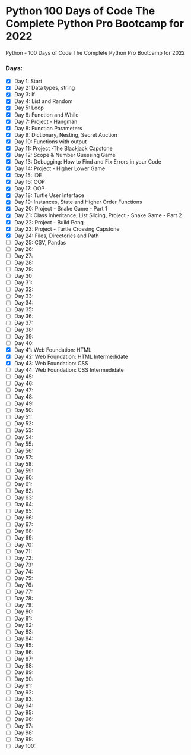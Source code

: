 # Python 100 Days of Code The Complete Python Pro Bootcamp for 2022
Python - 100 Days of Code The Complete Python Pro Bootcamp for 2022

### Days: ###
- [x] Day 1: Start
- [x] Day 2: Data types, string
- [X] Day 3: If
- [X] Day 4: List and Random
- [X] Day 5: Loop
- [X] Day 6: Function and While
- [X] Day 7: Project - Hangman 
- [X] Day 8: Function Parameters
- [X] Day 9: Dictionary, Nesting, Secret Auction
- [X] Day 10: Functions with output
- [X] Day 11: Project -The Blackjack Capstone
- [X] Day 12: Scope & Number Guessing Game
- [X] Day 13: Debugging: How to Find and Fix Errors in your Code
- [X] Day 14: Project - Higher Lower Game 
- [X] Day 15: IDE
- [X] Day 16: OOP
- [X] Day 17: OOP
- [X] Day 18: Turtle User Interface
- [X] Day 19: Instances, State and Higher Order Functions
- [X] Day 20: Project - Snake Game - Part 1
- [X] Day 21: Class Inheritance, List Slicing, Project - Snake Game - Part 2
- [X] Day 22: Project - Build Pong
- [X] Day 23: Project - Turtle Crossing Capstone
- [X] Day 24: Files, Directories and Path
- [ ] Day 25: CSV, Pandas
- [ ] Day 26: 
- [ ] Day 27:
- [ ] Day 28:
- [ ] Day 29:
- [ ] Day 30
- [ ] Day 31: 
- [ ] Day 32: 
- [ ] Day 33:
- [ ] Day 34:
- [ ] Day 35:
- [ ] Day 36:
- [ ] Day 37:
- [ ] Day 38:
- [ ] Day 39:
- [ ] Day 40:
- [X] Day 41: Web Foundation: HTML
- [X] Day 42: Web Foundation: HTML Intermedidate
- [x] Day 43: Web Foundation: CSS
- [ ] Day 44: Web Foundation: CSS Intermedidate
- [ ] Day 45:
- [ ] Day 46:
- [ ] Day 47:
- [ ] Day 48:
- [ ] Day 49:
- [ ] Day 50:
- [ ] Day 51: 
- [ ] Day 52: 
- [ ] Day 53:
- [ ] Day 54:
- [ ] Day 55:
- [ ] Day 56:
- [ ] Day 57:
- [ ] Day 58:
- [ ] Day 59:
- [ ] Day 60:
- [ ] Day 61: 
- [ ] Day 62: 
- [ ] Day 63:
- [ ] Day 64:
- [ ] Day 65:
- [ ] Day 66:
- [ ] Day 67:
- [ ] Day 68:
- [ ] Day 69:
- [ ] Day 70:
- [ ] Day 71: 
- [ ] Day 72: 
- [ ] Day 73:
- [ ] Day 74:
- [ ] Day 75:
- [ ] Day 76:
- [ ] Day 77:
- [ ] Day 78:
- [ ] Day 79:
- [ ] Day 80:
- [ ] Day 81: 
- [ ] Day 82: 
- [ ] Day 83:
- [ ] Day 84:
- [ ] Day 85:
- [ ] Day 86:
- [ ] Day 87:
- [ ] Day 88:
- [ ] Day 89:
- [ ] Day 90:
- [ ] Day 91: 
- [ ] Day 92: 
- [ ] Day 93:
- [ ] Day 94:
- [ ] Day 95:
- [ ] Day 96:
- [ ] Day 97:
- [ ] Day 98:
- [ ] Day 99:
- [ ] Day 100: